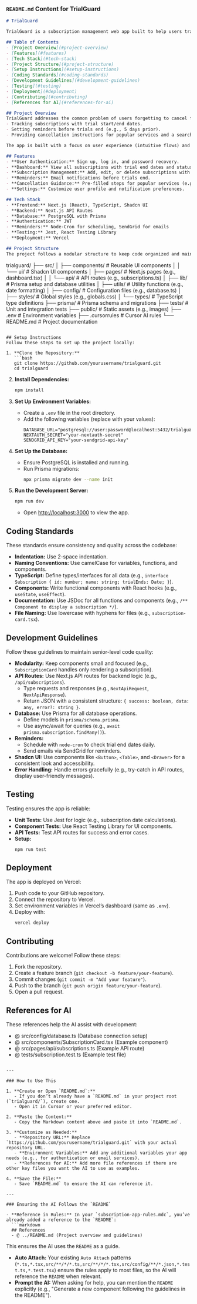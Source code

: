 ### `README.md` Content for TrialGuard

```markdown
# TrialGuard

TrialGuard is a subscription management web app built to help users track free trials, set reminders, and cancel subscriptions to avoid unexpected charges. With an intuitive interface and smart features, it ensures users never get charged for trials they forget to cancel.

## Table of Contents
- [Project Overview](#project-overview)
- [Features](#features)
- [Tech Stack](#tech-stack)
- [Project Structure](#project-structure)
- [Setup Instructions](#setup-instructions)
- [Coding Standards](#coding-standards)
- [Development Guidelines](#development-guidelines)
- [Testing](#testing)
- [Deployment](#deployment)
- [Contributing](#contributing)
- [References for AI](#references-for-ai)

## Project Overview
TrialGuard addresses the common problem of users forgetting to cancel free trials, leading to unwanted charges. Key functionalities include:
- Tracking subscriptions with trial start/end dates.
- Setting reminders before trials end (e.g., 5 days prior).
- Providing cancellation instructions for popular services and a search option for others.

The app is built with a focus on user experience (intuitive flows) and code quality (senior-level practices).

## Features
- **User Authentication:** Sign up, log in, and password recovery.
- **Dashboard:** View all subscriptions with trial end dates and statuses.
- **Subscription Management:** Add, edit, or delete subscriptions with trial details.
- **Reminders:** Email notifications before trials end.
- **Cancellation Guidance:** Pre-filled steps for popular services (e.g., AWS, Amazon) and a search/community-driven mechanism for others.
- **Settings:** Customize user profile and notification preferences.

## Tech Stack
- **Frontend:** Next.js (React), TypeScript, Shadcn UI
- **Backend:** Next.js API Routes
- **Database:** PostgreSQL with Prisma
- **Authentication:** JWT
- **Reminders:** Node-Cron for scheduling, SendGrid for emails
- **Testing:** Jest, React Testing Library
- **Deployment:** Vercel

## Project Structure
The project follows a modular structure to keep code organized and maintainable:

```
trialguard/
├── src/
│   ├── components/         # Reusable UI components
│   │   └── ui/            # Shadcn UI components
│   ├── pages/             # Next.js pages (e.g., dashboard.tsx)
│   │   └── api/           # API routes (e.g., subscriptions.ts)
│   ├── lib/               # Prisma setup and database utilities
│   ├── utils/             # Utility functions (e.g., date formatting)
│   ├── config/            # Configuration files (e.g., database.ts)
│   ├── styles/            # Global styles (e.g., globals.css)
│   └── types/             # TypeScript type definitions
├── prisma/                # Prisma schema and migrations
├── tests/                 # Unit and integration tests
├── public/                # Static assets (e.g., images)
├── .env                   # Environment variables
├── .cursorrules           # Cursor AI rules
└── README.md              # Project documentation
```

## Setup Instructions
Follow these steps to set up the project locally:

1. **Clone the Repository:**
   ```bash
   git clone https://github.com/yourusername/trialguard.git
   cd trialguard
   ```

2. **Install Dependencies:**
   ```bash
   npm install
   ```

3. **Set Up Environment Variables:**
   - Create a `.env` file in the root directory.
   - Add the following variables (replace with your values):
     ```
     DATABASE_URL="postgresql://user:password@localhost:5432/trialguard"
     NEXTAUTH_SECRET="your-nextauth-secret"
     SENDGRID_API_KEY="your-sendgrid-api-key"
     ```

4. **Set Up the Database:**
   - Ensure PostgreSQL is installed and running.
   - Run Prisma migrations:
     ```bash
     npx prisma migrate dev --name init
     ```

5. **Run the Development Server:**
   ```bash
   npm run dev
   ```
   - Open [http://localhost:3000](http://localhost:3000) to view the app.

## Coding Standards
These standards ensure consistency and quality across the codebase:

- **Indentation:** Use 2-space indentation.
- **Naming Conventions:** Use camelCase for variables, functions, and components.
- **TypeScript:** Define types/interfaces for all data (e.g., `interface Subscription { id: number; name: string; trialEnds: Date; }`).
- **Components:** Write functional components with React hooks (e.g., `useState`, `useEffect`).
- **Documentation:** Use JSDoc for all functions and components (e.g., `/** Component to display a subscription */`).
- **File Naming:** Use lowercase with hyphens for files (e.g., `subscription-card.tsx`).

## Development Guidelines
Follow these guidelines to maintain senior-level code quality:

- **Modularity:** Keep components small and focused (e.g., `SubscriptionCard` handles only rendering a subscription).
- **API Routes:** Use Next.js API routes for backend logic (e.g., `/api/subscriptions`).
  - Type requests and responses (e.g., `NextApiRequest`, `NextApiResponse`).
  - Return JSON with a consistent structure: `{ success: boolean, data: any, error?: string }`.
- **Database:** Use Prisma for all database operations.
  - Define models in `prisma/schema.prisma`.
  - Use async/await for queries (e.g., `await prisma.subscription.findMany()`).
- **Reminders:**
  - Schedule with `node-cron` to check trial end dates daily.
  - Send emails via SendGrid for reminders.
- **Shadcn UI:** Use components like `<Button>`, `<Table>`, and `<Drawer>` for a consistent look and accessibility.
- **Error Handling:** Handle errors gracefully (e.g., try-catch in API routes, display user-friendly messages).

## Testing
Testing ensures the app is reliable:

- **Unit Tests:** Use Jest for logic (e.g., subscription date calculations).
- **Component Tests:** Use React Testing Library for UI components.
- **API Tests:** Test API routes for success and error cases.
- **Setup:**
   ```bash
   npm run test
   ```

## Deployment
The app is deployed on Vercel:

1. Push code to your GitHub repository.
2. Connect the repository to Vercel.
3. Set environment variables in Vercel’s dashboard (same as `.env`).
4. Deploy with:
   ```bash
   vercel deploy
   ```

## Contributing
Contributions are welcome! Follow these steps:

1. Fork the repository.
2. Create a feature branch (`git checkout -b feature/your-feature`).
3. Commit changes (`git commit -m "Add your feature"`).
4. Push to the branch (`git push origin feature/your-feature`).
5. Open a pull request.

## References for AI
These references help the AI assist with development:

- @ src/config/database.ts (Database connection setup)
- @ src/components/SubscriptionCard.tsx (Example component)
- @ src/pages/api/subscriptions.ts (Example API route)
- @ tests/subscription.test.ts (Example test file)
```

---

### How to Use This

1. **Create or Open `README.md`:**
   - If you don’t already have a `README.md` in your project root (`trialguard/`), create one.
   - Open it in Cursor or your preferred editor.

2. **Paste the Content:**
   - Copy the Markdown content above and paste it into `README.md`.

3. **Customize as Needed:**
   - **Repository URL:** Replace `https://github.com/yourusername/trialguard.git` with your actual repository URL.
   - **Environment Variables:** Add any additional variables your app needs (e.g., for authentication or email services).
   - **References for AI:** Add more file references if there are other key files you want the AI to use as examples.

4. **Save the File:**
   - Save `README.md` to ensure the AI can reference it.

---

### Ensuring the AI Follows the `README`

- **Reference in Rules:** In your `subscription-app-rules.mdc`, you’ve already added a reference to the `README`:
  ```markdown
  ## References
  - @ ../README.md (Project overview and guidelines)
  ```
  This ensures the AI uses the `README` as a guide.
- **Auto Attach:** Your existing `Auto Attach` patterns (`*.ts,*.tsx,src/**/*/*.ts,src/**/*/*.tsx,src/config/**/*.json,*.test.ts,*.test.tsx`) ensure the rules apply to most files, so the AI will reference the `README` when relevant.
- **Prompt the AI:** When asking for help, you can mention the `README` explicitly (e.g., "Generate a new component following the guidelines in the README").
